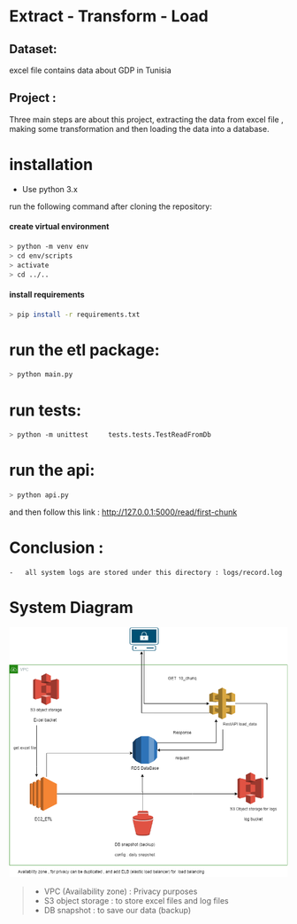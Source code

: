 # Extract - Transform - Load
## Dataset:
excel file contains data about GDP in Tunisia
## Project : 
Three main steps are about this project, extracting the data from excel file , making some transformation and then loading the data into a database.

# installation 
- Use python 3.x

run the following command after cloning the repository:
#### create virtual environment
```bash
> python -m venv env
> cd env/scripts
> activate
> cd ../..
```
#### install requirements
```bash
> pip install -r requirements.txt
```

# run the etl package: 

```bash
> python main.py
```
# run tests:
```bash
> python -m unittest     tests.tests.TestReadFromDb
```
# run the api:
```bash
> python api.py
```
and then follow this link : http://127.0.0.1:5000/read/first-chunk

# Conclusion :
    -   all system logs are stored under this directory : logs/record.log

# System Diagram
![plot](diag.png)

> - VPC (Availability zone) : Privacy purposes
> - S3 object storage : to store excel files and log files
> - DB snapshot : to save our data (backup)

